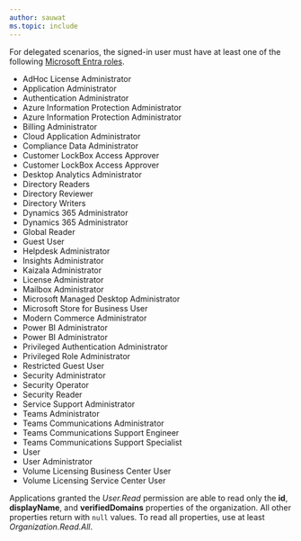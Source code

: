 ```yaml
---
author: sauwat
ms.topic: include
---
```


For delegated scenarios, the signed-in user must have at least one of the following [Microsoft Entra roles](/entra/identity/role-based-access-control/permissions-reference?toc=%2Fgraph%2Ftoc.json).

- AdHoc License Administrator
- Application Administrator
- Authentication Administrator
- Azure Information Protection Administrator
- Azure Information Protection Administrator
- Billing Administrator
- Cloud Application Administrator
- Compliance Data Administrator
- Customer LockBox Access Approver
- Customer LockBox Access Approver
- Desktop Analytics Administrator
- Directory Readers
- Directory Reviewer
- Directory Writers
- Dynamics 365 Administrator
- Dynamics 365 Administrator
- Global Reader
- Guest User
- Helpdesk Administrator
- Insights Administrator
- Kaizala Administrator
- License Administrator
- Mailbox Administrator
- Microsoft Managed Desktop Administrator
- Microsoft Store for Business User
- Modern Commerce Administrator
- Power BI Administrator
- Power BI Administrator
- Privileged Authentication Administrator
- Privileged Role Administrator
- Restricted Guest User
- Security Administrator
- Security Operator
- Security Reader
- Service Support Administrator
- Teams Administrator
- Teams Communications Administrator
- Teams Communications Support Engineer
- Teams Communications Support Specialist
- User
- User Administrator
- Volume Licensing Business Center User
- Volume Licensing Service Center User

Applications granted the *User.Read* permission are able to read only the **id**, **displayName**, and **verifiedDomains** properties of the organization. All other properties return with `null` values. To read all properties, use at least *Organization.Read.All*.
